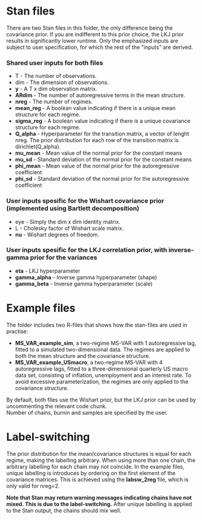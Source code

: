 # Stan files

There are two Stan files in this folder, the only difference being the covariance prior.
If you are indifferent to this prior choice, the LKJ prior results in significantly lower runtime.
Only the emphasized inputs are subject to user specification, for which the rest of the "inputs" are derived.  

### Shared user inputs for both files
* T - The number of observations.
* dim - The dimension of observations.
* **y** - A T x dim observation matrix.
* **ARdim** - The number of autoregressive terms in the mean structure.
* **nreg** - The number of regimes.
* **mean_reg** - A boolean value indicating if there is a unique mean structure for each regime.
* **sigma_reg** - A boolean value indicating if there is a unique covariance structure for each regime.
* **Q_alpha** - Hyperparameter for the transition matrix, a vector of lenght nreg. The prior distribution for each row of the transition matrix is dirichlet(Q_alpha).
* **mu_mean** - Mean value of the normal prior for the constant means
* **mu_sd** - Standard deviation of the normal prior for the constant means
* **phi_mean** - Mean value of the normal prior for the autoregressive coefficient
* **phi_sd** - Standard deviation of the normal prior for the autoregressive coefficient

### User inputs spesific for the Wishart covariance prior (implemented using Bartlett decomposition)

* eye - Simply the dim x dim identity matrix.
* L - Cholesky factor of Wishart scale matrix.
* **nu** - Wishart degrees of freedom.

### User inputs spesific for the LKJ correlation prior, with inverse-gamma prior for the variances

* **eta** - LKJ hyperparameter
* **gamma_alpha** - Inverse gamma hyperparameter (shape)
* **gamma_beta** - Inverse gamma hyperparameter (scale)


# Example files

The folder includes two R-files that shows how the stan-files are used in practise:
* **MS_VAR_example_sim**, a two-regime MS-VAR with 1 autoregressive lag, fitted to a simulated two-dimensional data. The regimes are applied to both the mean structure and the covariance structure.
* **MS_VAR_example_USmacro**, a two-regime MS-VAR with 4 autoregressive lags, fitted to a three-dimensional quarterly US macro data set, consisting of inflation, unemployment and an interest rate. To avoid excessive parameterization, the regimes are only applied to the covariance structure. 

By default, both files use the Wishart prior, but the LKJ prior can be used by uncommenting the relevant code chunk.  
Number of chains, burnin and samples are specified by the user. 

# Label-switching

The prior distribution for the mean/covariance structures is equal for each regime, making the labelling arbitrary.
When using more than one chain, the arbitrary labelling for each chain may not coincide.
In the example files, unique labelling is introduces by ordering on the first element of the covariance matrices.
This is achieved using the **labsw_2reg** file, which is only valid for nreg=2. 

**Note that Stan may return warning messages indicating chains have not mixed.
This is due to the label-switching.** 
After unique labelling is applied to the Stan output, the chains should mix well.
